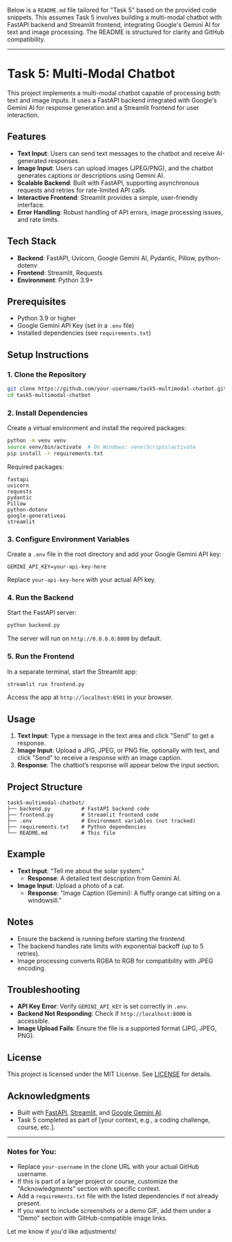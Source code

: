 Below is a `README.md` file tailored for "Task 5" based on the provided code snippets. This assumes Task 5 involves building a multi-modal chatbot with FastAPI backend and Streamlit frontend, integrating Google's Gemini AI for text and image processing. The README is structured for clarity and GitHub compatibility.

---

# Task 5: Multi-Modal Chatbot

This project implements a multi-modal chatbot capable of processing both text and image inputs. It uses a FastAPI backend integrated with Google's Gemini AI for response generation and a Streamlit frontend for user interaction.

## Features
- **Text Input**: Users can send text messages to the chatbot and receive AI-generated responses.
- **Image Input**: Users can upload images (JPEG/PNG), and the chatbot generates captions or descriptions using Gemini AI.
- **Scalable Backend**: Built with FastAPI, supporting asynchronous requests and retries for rate-limited API calls.
- **Interactive Frontend**: Streamlit provides a simple, user-friendly interface.
- **Error Handling**: Robust handling of API errors, image processing issues, and rate limits.

## Tech Stack
- **Backend**: FastAPI, Uvicorn, Google Gemini AI, Pydantic, Pillow, python-dotenv
- **Frontend**: Streamlit, Requests
- **Environment**: Python 3.9+

## Prerequisites
- Python 3.9 or higher
- Google Gemini API Key (set in a `.env` file)
- Installed dependencies (see `requirements.txt`)

## Setup Instructions

### 1. Clone the Repository
```bash
git clone https://github.com/your-username/task5-multimodal-chatbot.git
cd task5-multimodal-chatbot
```

### 2. Install Dependencies
Create a virtual environment and install the required packages:
```bash
python -m venv venv
source venv/bin/activate  # On Windows: venv\Scripts\activate
pip install -r requirements.txt
```

Required packages:
```
fastapi
uvicorn
requests
pydantic
Pillow
python-dotenv
google-generativeai
streamlit
```

### 3. Configure Environment Variables
Create a `.env` file in the root directory and add your Google Gemini API key:
```
GEMINI_API_KEY=your-api-key-here
```
Replace `your-api-key-here` with your actual API key.

### 4. Run the Backend
Start the FastAPI server:
```bash
python backend.py
```
The server will run on `http://0.0.0.0:8000` by default.

### 5. Run the Frontend
In a separate terminal, start the Streamlit app:
```bash
streamlit run frontend.py
```
Access the app at `http://localhost:8501` in your browser.

## Usage
1. **Text Input**: Type a message in the text area and click "Send" to get a response.
2. **Image Input**: Upload a JPG, JPEG, or PNG file, optionally with text, and click "Send" to receive a response with an image caption.
3. **Response**: The chatbot’s response will appear below the input section.

## Project Structure
```
task5-multimodal-chatbot/
├── backend.py          # FastAPI backend code
├── frontend.py         # Streamlit frontend code
├── .env                # Environment variables (not tracked)
├── requirements.txt    # Python dependencies
└── README.md           # This file
```

## Example
- **Text Input**: "Tell me about the solar system."
  - **Response**: A detailed text description from Gemini AI.
- **Image Input**: Upload a photo of a cat.
  - **Response**: "Image Caption (Gemini): A fluffy orange cat sitting on a windowsill."

## Notes
- Ensure the backend is running before starting the frontend.
- The backend handles rate limits with exponential backoff (up to 5 retries).
- Image processing converts RGBA to RGB for compatibility with JPEG encoding.

## Troubleshooting
- **API Key Error**: Verify `GEMINI_API_KEY` is set correctly in `.env`.
- **Backend Not Responding**: Check if `http://localhost:8000` is accessible.
- **Image Upload Fails**: Ensure the file is a supported format (JPG, JPEG, PNG).

## License
This project is licensed under the MIT License. See [LICENSE](LICENSE) for details.

## Acknowledgments
- Built with [FastAPI](https://fastapi.tiangolo.com/), [Streamlit](https://streamlit.io/), and [Google Gemini AI](https://ai.google.dev/).
- Task 5 completed as part of [your context, e.g., a coding challenge, course, etc.].

---

### Notes for You:
- Replace `your-username` in the clone URL with your actual GitHub username.
- If this is part of a larger project or course, customize the "Acknowledgments" section with specific context.
- Add a `requirements.txt` file with the listed dependencies if not already present.
- If you want to include screenshots or a demo GIF, add them under a "Demo" section with GitHub-compatible image links.

Let me know if you'd like adjustments!
